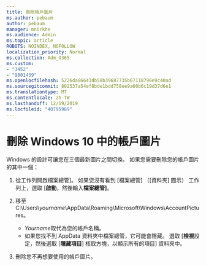 ```yaml
---
title: 刪除帳戶圖片
ms.author: pebaum
author: pebaum
manager: mnirkhe
ms.audience: Admin
ms.topic: article
ROBOTS: NOINDEX, NOFOLLOW
localization_priority: Normal
ms.collection: Adm_O365
ms.custom:
- "3452"
- "9001439"
ms.openlocfilehash: 5226da86643db58b39687735b67118796e9c40ad
ms.sourcegitcommit: 802537a54ef8bde1bdd758ee9a60b6c19d37d6e1
ms.translationtype: MT
ms.contentlocale: zh-TW
ms.lasthandoff: 12/19/2019
ms.locfileid: "40795989"
---
```

# <a name="delete-an-account-picture-in-windows-10"></a>刪除 Windows 10 中的帳戶圖片

Windows 的設計可讓您在三個最新圖片之間切換。 如果您需要刪除您的帳戶圖片的其中一個：

1. 從工作列開啟檔案總管]。 如果您沒有看到 [檔案總管] （[資料夾] 圖示） 工作列上，選取 [**啟動**，然後輸入**檔案總管]**。

2. 移至 C:\Users\\*yourname*\AppData\Roaming\Microsoft\Windows\AccountPictures。 
    - *Yourname*取代為您的帳戶名稱。
    - 如果您找不到 AppData 資料夾中檔案總管，它可能會隱藏。 選取 [**檢視**設定，然後選取 [**隱藏項目**] 核取方塊，以顯示所有的項目] 資料夾中。

3. 刪除您不再想要使用的帳戶圖片。
 
 